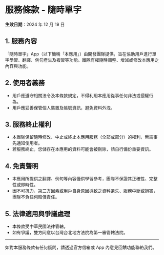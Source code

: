 # 服務條款 - 隨時單字

**生效日期**：2024 年 12 月 19 日

## 1. 服務內容

「隨時單字」App（以下簡稱「本應用」）由開發團隊提供，旨在協助用戶進行單字學習、翻譯、例句產生及複習等功能。團隊有權隨時調整、增減或修改本應用之內容與功能。

## 2. 使用者義務

- 用戶應遵守相關法令及本條款規定，不得利用本應用從事任何非法或侵權行為。
- 用戶應妥善保管個人裝置及帳號資訊，避免資料外洩。

## 3. 服務終止權利

- 本團隊保留隨時修改、中止或終止本應用服務（全部或部分）的權利，無需事先通知使用者。
- 若服務終止，您儲存在本應用的資料可能會被刪除，請自行備份重要資訊。

## 4. 免責聲明

- 本應用所提供之翻譯、例句等內容僅供學習參考，團隊不保證其正確性、完整性或即時性。
- 因不可抗力、第三方因素或用戶自身原因導致之資料遺失、服務中斷或損害，團隊不負任何賠償責任。

## 5. 法律適用與爭議處理

- 本條款受中華民國法律管轄。
- 如有爭議，雙方同意以台灣台北地方法院為第一審管轄法院。

---

如對本服務條款有任何疑問，請透過官方信箱或 App 內意見回饋功能聯絡我們。

